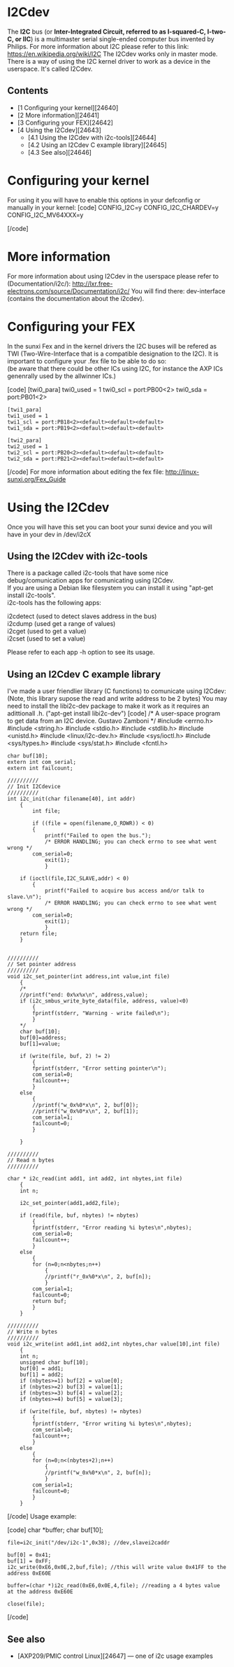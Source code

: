# I2Cdev
The **I2C** bus (or **Inter-Integrated Circuit, referred to as I-squared-C, I-two-C, or IIC**) is a multimaster serial single-ended computer bus invented by Philips. 
For more information about I2C please refer to this link: <https://en.wikipedia.org/wiki/I2C>
The I2Cdev works only in master mode. 
There is a way of using the I2C kernel driver to work as a device in the userspace. It's called I2Cdev. 
## Contents
  * [1 Configuring your kernel][24640]
  * [2 More information][24641]
  * [3 Configuring your FEX][24642]
  * [4 Using the I2Cdev][24643]
    * [4.1 Using the I2Cdev with i2c-tools][24644]
    * [4.2 Using an I2Cdev C example library][24645]
    * [4.3 See also][24646]

# Configuring your kernel
For using it you will have to enable this options in your defconfig or manually in your kernel: 
[code] 
    CONFIG_I2C=y
    CONFIG_I2C_CHARDEV=y
    CONFIG_I2C_MV64XXX=y
    
[/code]
# More information
For more information about using I2Cdev in the userspace please refer to (Documentation/i2c/): <http://lxr.free-electrons.com/source/Documentation/i2c/>
You will find there: dev-interface (contains the documentation about the i2cdev). 
# Configuring your FEX
In the sunxi Fex and in the kernel drivers the I2C buses will be refered as TWI (Two-Wire-Interface that is a compatible designation to the I2C). It is important to configure your .fex file to be able to do so:  
(be aware that there could be other ICs using I2C, for instance the AXP ICs genenrally used by the allwinner ICs.)   

[code] 
    [twi0_para]
    twi0_used = 1
    twi0_scl = port:PB00<2><default><default><default>
    twi0_sda = port:PB01<2><default><default><default>
    
    [twi1_para]
    twi1_used = 1
    twi1_scl = port:PB18<2><default><default><default>
    twi1_sda = port:PB19<2><default><default><default>
    
    [twi2_para]
    twi2_used = 1
    twi2_scl = port:PB20<2><default><default><default>
    twi2_sda = port:PB21<2><default><default><default>
    
[/code]
For more information about editing the fex file: <http://linux-sunxi.org/Fex_Guide>  

# Using the I2Cdev
Once you will have this set you can boot your sunxi device and you will have in your dev in /dev/i2cX  
  

## Using the I2Cdev with i2c-tools
There is a package called i2c-tools that have some nice debug/comunication apps for comunicating using I2Cdev.  
If you are using a Debian like filesystem you can install it using "apt-get install i2c-tools".  
i2c-tools has the following apps:  
  
i2cdetect (used to detect slaves address in the bus)  
i2cdump (used get a range of values)  
i2cget (used to get a value)  
i2cset (used to set a value)  
  
Please refer to each app -h option to see its usage.  

## Using an I2Cdev C example library
I've made a user friendlier library (C functions) to comunicate using I2Cdev:  
(Note, this library supose the read and write address to be 2 bytes) You may need to install the libi2c-dev package to make it work as it requires an adittionall .h. ("apt-get install libi2c-dev") 
[code] 
    /*
    A user-space program to get data from an I2C device.
    				Gustavo Zamboni
    */
    #include <errno.h>
    #include <string.h>
    #include <stdio.h>
    #include <stdlib.h>
    #include <unistd.h>
    #include <linux/i2c-dev.h>
    #include <sys/ioctl.h>
    #include <sys/types.h>
    #include <sys/stat.h>
    #include <fcntl.h>
    
    char buf[10];
    extern int com_serial;
    extern int failcount;
    
    //////////
    // Init I2Cdevice
    //////////
    int i2c_init(char filename[40], int addr)
    	{
        	int file;
    
        	if ((file = open(filename,O_RDWR)) < 0)
    		{
            	printf("Failed to open the bus.");
            	/* ERROR HANDLING; you can check errno to see what went wrong */
    		com_serial=0;
            	exit(1);
        		}
    
        if (ioctl(file,I2C_SLAVE,addr) < 0)
    		{
            	printf("Failed to acquire bus access and/or talk to slave.\n");
            	/* ERROR HANDLING; you can check errno to see what went wrong */
    		com_serial=0;
            	exit(1);
        		}
    	return file;
    	}
    
    
    //////////
    // Set pointer address
    //////////
    void i2c_set_pointer(int address,int value,int file)
    	{
    	/*
    	//printf("end: 0x%x%x\n", address,value);
     	if (i2c_smbus_write_byte_data(file, address, value)<0)
    		{
    		fprintf(stderr, "Warning - write failed\n");
    		} 
    	*/
    	char buf[10];
    	buf[0]=address;
    	buf[1]=value;
    
     	if (write(file, buf, 2) != 2)
    		{
    		fprintf(stderr, "Error setting pointer\n");
    		com_serial=0;
    		failcount++;
    		} 
    	else
    		{
    		//printf("w_0x%0*x\n", 2, buf[0]);
    		//printf("w_0x%0*x\n", 2, buf[1]);
    		com_serial=1;
    		failcount=0;
      		}
    
    	}
    
    //////////
    // Read n bytes
    //////////
    
    char * i2c_read(int add1, int add2, int nbytes,int file)
    	{
    	int n;
    
    	i2c_set_pointer(add1,add2,file);
    
     	if (read(file, buf, nbytes) != nbytes)
    		{
    		fprintf(stderr, "Error reading %i bytes\n",nbytes);
    		com_serial=0;
    		failcount++;
    		} 
    	else
    		{
    		for (n=0;n<nbytes;n++)
    			{
    			//printf("r_0x%0*x\n", 2, buf[n]);
    			}
    		com_serial=1;
    		failcount=0;
    		return buf;
      		}
    	}
    
    //////////
    // Write n bytes
    //////////
    void i2c_write(int add1,int add2,int nbytes,char value[10],int file)
    	{
    	int n;
    	unsigned char buf[10];
    	buf[0] = add1;
    	buf[1] = add2;
    	if (nbytes>=1) buf[2] = value[0];
    	if (nbytes>=2) buf[3] = value[1];
    	if (nbytes>=3) buf[4] = value[2];
    	if (nbytes>=4) buf[5] = value[3];
    
     	if (write(file, buf, nbytes) != nbytes)
    		{
    		fprintf(stderr, "Error writing %i bytes\n",nbytes);
    		com_serial=0;
    		failcount++;
    		} 
    	else
    		{
    		for (n=0;n<(nbytes+2);n++)
    			{
    			//printf("w_0x%0*x\n", 2, buf[n]);
    			}
    		com_serial=1;
    		failcount=0;
      		}
    	}
    
[/code]
Usage example:  

[code] 
    char *buffer;
    char buf[10];
    
    file=i2c_init("/dev/i2c-1",0x38); //dev,slavei2caddr
    
    buf[0] = 0x41;
    buf[1] = 0xFF;
    i2c_write(0xE6,0x0E,2,buf,file); //this will write value 0x41FF to the address 0xE60E
    
    buffer=(char *)i2c_read(0xE6,0x0E,4,file); //reading a 4 bytes value at the address 0xE60E
    
    close(file);
    
[/code]
## See also
  * [AXP209/PMIC control Linux][24647] — one of i2c usage examples
